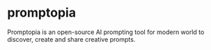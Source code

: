 # promptopia
Promptopia is an open-source AI prompting tool for modern world to discover, create and share creative prompts.
